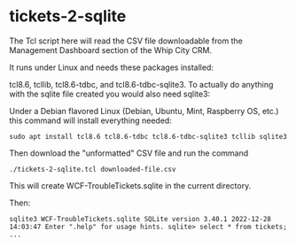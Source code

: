 # tickets-2-sqlite

The Tcl script here will read the CSV file downloadable from the Management 
Dashboard section of the Whip City CRM.

It runs under Linux and needs these packages installed:

tcl8.6, tcllib, tcl8.6-tdbc, and tcl8.6-tdbc-sqlite3.  To actually do anything 
with the sqlite file created you would also need sqlite3:

Under a Debian flavored Linux (Debian, Ubuntu, Mint, Raspberry OS, etc.) this
command will install everything needed:

`
sudo apt install tcl8.6 tcl8.6-tdbc tcl8.6-tdbc-sqlite3 tcllib sqlite3
`

Then download the "unformatted" CSV file and run the command

`
./tickets-2-sqlite.tcl downloaded-file.csv
`

This will create WCF-TroubleTickets.sqlite in the current directory.

Then:

`
sqlite3 WCF-TroubleTickets.sqlite
SQLite version 3.40.1 2022-12-28 14:03:47
Enter ".help" for usage hints.
sqlite> select * from tickets;
...
`
